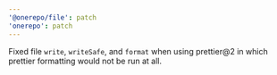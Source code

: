 ```yaml
---
'@onerepo/file': patch
'onerepo': patch
---
```


Fixed file `write`, `writeSafe`, and `format` when using prettier@2 in which prettier formatting would not be run at all.
